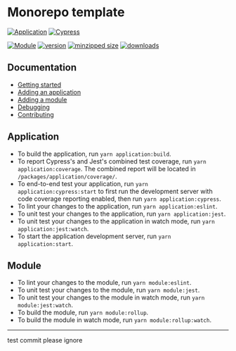 # Monorepo template

[![Application](https://github.com/CharlesStover/monorepo-template/actions/workflows/application.yml/badge.svg?branch=main&event=push)](https://github.com/CharlesStover/monorepo-template/actions/workflows/application.yml)
[![Cypress](https://img.shields.io/endpoint?url=https://dashboard.cypress.io/badge/simple/4akrvv/main&label=Cypress&style=flat)](https://dashboard.cypress.io/projects/4akrvv/runs)

[![Module](https://github.com/CharlesStover/monorepo-template/actions/workflows/module.yml/badge.svg?branch=main&event=push)](https://github.com/CharlesStover/monorepo-template/actions/workflows/module.yml)
[![version](https://img.shields.io/npm/v/@monorepo-template/module.svg?label=module)](https://www.npmjs.com/package/@monorepo-template/module)
[![minzipped size](https://img.shields.io/bundlephobia/minzip/@monorepo-template/module.svg)](https://www.npmjs.com/package/@monorepo-template/module)
[![downloads](https://img.shields.io/npm/dt/@monorepo-template/module.svg)](https://www.npmjs.com/package/@monorepo-template/module)

## Documentation

- [Getting started](https://github.com/CharlesStover/monorepo-template/blob/main/docs/GETTING-STARTED.md)
- [Adding an application](https://github.com/CharlesStover/monorepo-template/blob/main/docs/APPLICATION.md)
- [Adding a module](https://github.com/CharlesStover/monorepo-template/blob/main/docs/MODULE.md)
- [Debugging](https://github.com/CharlesStover/monorepo-template/blob/main/docs/DEBUGGING.md)
- [Contributing](https://github.com/CharlesStover/monorepo-template/blob/main/docs/CONTRIBUTING.md)

## Application

- To build the application, run `yarn application:build`.
- To report Cypress's and Jest's combined test coverage, run
  `yarn application:coverage`. The combined report will be located in
  `/packages/application/coverage/`.
- To end-to-end test your application, run `yarn application:cypress:start` to
  first run the development server with code coverage reporting enabled, then
  run `yarn application:cypress`.
- To lint your changes to the application, run `yarn application:eslint`.
- To unit test your changes to the application, run `yarn application:jest`.
- To unit test your changes to the application in watch mode, run
  `yarn application:jest:watch`.
- To start the application development server, run `yarn application:start`.

## Module

- To lint your changes to the module, run `yarn module:eslint`.
- To unit test your changes to the module, run `yarn module:jest`.
- To unit test your changes to the module in watch mode, run
  `yarn module:jest:watch`.
- To build the module, run `yarn module:rollup`.
- To build the module in watch mode, run `yarn module:rollup:watch`.

---

test commit please ignore
